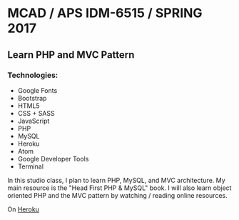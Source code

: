 # MCAD / APS IDM-6515 / SPRING 2017
## Learn PHP and MVC Pattern

### Technologies:
* Google Fonts
* Bootstrap
* HTML5
* CSS + SASS
* JavaScript
* PHP
* MySQL
* Heroku
* Atom
* Google Developer Tools
* Terminal

In this studio class, I plan to learn PHP, MySQL, and MVC architecture. My main resource is the "Head First PHP & MySQL" book. I will also learn object oriented PHP and the MVC pattern by watching / reading online resources.

On [Heroku](https://desolate-tundra-33026.herokuapp.com/)
